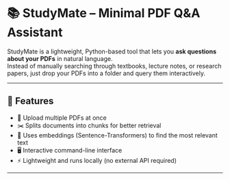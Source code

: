 # 📚 StudyMate – Minimal PDF Q&A Assistant

StudyMate is a lightweight, Python-based tool that lets you **ask questions about your PDFs** in natural language.  
Instead of manually searching through textbooks, lecture notes, or research papers, just drop your PDFs into a folder and query them interactively.

---

## 🚀 Features
- 📄 Upload multiple PDFs at once
- ✂️ Splits documents into chunks for better retrieval
- 🔎 Uses embeddings (Sentence-Transformers) to find the most relevant text
- 🖥️ Interactive command-line interface
- ⚡ Lightweight and runs locally (no external API required)

---

